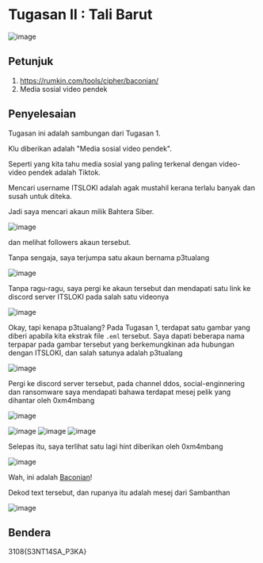 # Tugasan II : Tali Barut
![image](https://github.com/6E3372/3108CTF-Writeup/assets/129729880/dcc58903-f91d-403c-a1f6-963b8860ff89)

## Petunjuk
1. https://rumkin.com/tools/cipher/baconian/
2. Media sosial video pendek

## Penyelesaian
Tugasan ini adalah sambungan dari Tugasan 1.

Klu diberikan adalah "Media sosial video pendek".

Seperti yang kita tahu media sosial yang paling terkenal dengan video-video pendek adalah Tiktok.

Mencari username ITSLOKI adalah agak mustahil kerana terlalu banyak dan susah untuk diteka.

Jadi saya mencari akaun milik Bahtera Siber.

![image](https://github.com/6E3372/3108CTF-Writeup/assets/129729880/f769e39c-6c30-41b2-8fdd-743c48323448)

dan melihat followers akaun tersebut.

Tanpa sengaja, saya terjumpa satu akaun bernama p3tualang

![image](https://github.com/6E3372/3108CTF-Writeup/assets/129729880/e7aedc86-8d37-4290-a2fa-0ddc5827d799)

Tanpa ragu-ragu, saya pergi ke akaun tersebut dan mendapati satu link ke discord server ITSLOKI pada salah satu videonya

![image](https://github.com/6E3372/3108CTF-Writeup/assets/129729880/68d5ccf2-786c-45f2-8911-6110cd9dc8eb)

Okay, tapi kenapa p3tualang? Pada Tugasan 1, terdapat satu gambar yang diberi apabila kita ekstrak file `.eml` tersebut. Saya dapati beberapa nama terpapar pada gambar tersebut yang berkemungkinan ada hubungan dengan ITSLOKI, dan salah satunya adalah p3tualang

![image](https://github.com/6E3372/3108CTF-Writeup/assets/129729880/ea5c694c-b101-4628-88f7-94bf23b83f68)

Pergi ke discord server tersebut, pada channel ddos, social-enginnering dan ransomware saya mendapati bahawa terdapat mesej pelik yang dihantar oleh 0xm4mbang

![image](https://github.com/6E3372/3108CTF-Writeup/assets/129729880/f48c1fc8-dca7-4539-9e5d-dc846430824b)

![image](https://github.com/6E3372/3108CTF-Writeup/assets/129729880/68bf0c96-c507-47dd-9768-b35001f8ee89)
![image](https://github.com/6E3372/3108CTF-Writeup/assets/129729880/5c17d93f-a669-4118-83f3-2f1e3812f094)
![image](https://github.com/6E3372/3108CTF-Writeup/assets/129729880/4df44ad4-e9bb-4ad6-a86b-d2bb50dcfd41)

Selepas itu, saya terlihat satu lagi hint diberikan oleh 0xm4mbang

![image](https://github.com/6E3372/3108CTF-Writeup/assets/129729880/cb4310c9-d170-4796-aa56-4c1dfc6fdca8)

Wah, ini adalah [Baconian](https://rumkin.com/tools/cipher/baconian/)! 

Dekod text tersebut, dan rupanya itu adalah mesej dari Sambanthan

![image](https://github.com/6E3372/3108CTF-Writeup/assets/129729880/dc5a6c7e-9b2e-413e-b27d-f59710addd17)

## Bendera
3108{S3NT14SA_P3KA}
